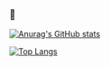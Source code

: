 ### 👋

[![Anurag's GitHub stats](https://github-readme-stats.vercel.app/api?username=arthurfaby)](https://github.com/anuraghazra/github-readme-stats)

[![Top Langs](https://github-readme-stats.vercel.app/api/top-langs/?username=arthurfaby&layout=compact)](https://github.com/anuraghazra/github-readme-stats)

<!--
**arthurfaby/arthurfaby** is a ✨ _special_ ✨ repository because its `README.md` (this file) appears on your GitHub profile.

Here are some ideas to get you started:

- 🔭 I’m currently working on ...
- 🌱 I’m currently learning ...
- 👯 I’m looking to collaborate on ...
- 🤔 I’m looking for help with ...
- 💬 Ask me about ...
- 📫 How to reach me: ...
- 😄 Pronouns: ...
- ⚡ Fun fact: ...
-->
